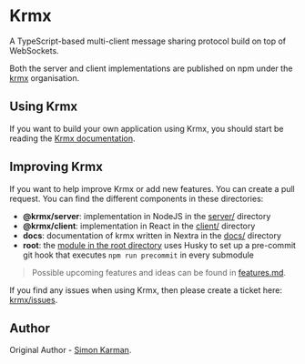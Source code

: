 # Krmx
A TypeScript-based multi-client message sharing protocol build on top of WebSockets.

Both the server and client implementations are published on npm under the [krmx](https://www.npmjs.com/org/krmx) organisation.

## Using Krmx
If you want to build your own application using Krmx, you should start be reading the [Krmx documentation](https://simonkarman.github.io/krmx).

## Improving Krmx
If you want to help improve Krmx or add new features. You can create a pull request. You can find the different components in these directories:

- **@krmx/server**: implementation in NodeJS in the [server/](./server) directory
- **@krmx/client**: implementation in React in the [client/](./client) directory
- **docs**: documentation of krmx written in Nextra in the [docs/](./docs) directory
- **root**: the [module in the root directory](./package.json) uses Husky to set up a pre-commit git hook that executes `npm run precommit` in every submodule

> Possible upcoming features and ideas can be found in [features.md](./features.md).

If you find any issues when using Krmx, then please create a ticket here: [krmx/issues](https://github.com/simonkarman/krmx/issues).

## Author
Original Author - [Simon Karman](https://www.simonkarman.nl).

